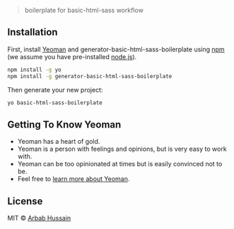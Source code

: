 

> boilerplate for basic-html-sass workflow

## Installation

First, install [Yeoman](http://yeoman.io) and generator-basic-html-sass-boilerplate using [npm](https://www.npmjs.com/) (we assume you have pre-installed [node.js](https://nodejs.org/)).

```bash
npm install -g yo
npm install -g generator-basic-html-sass-boilerplate
```

Then generate your new project:

```bash
yo basic-html-sass-boilerplate
```

## Getting To Know Yeoman

- Yeoman has a heart of gold.
- Yeoman is a person with feelings and opinions, but is very easy to work with.
- Yeoman can be too opinionated at times but is easily convinced not to be.
- Feel free to [learn more about Yeoman](http://yeoman.io/).

## License

MIT © [Arbab Hussain](https://github.com/arbabhsiddiqui)
